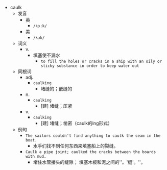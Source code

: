 - caulk
  - 发音
    - 英
      - `/kɔːk/`
    - 美
      - `/kɔk/`
  - 词义
    - v.
      - 填塞使不漏水
        - `to fill the holes or cracks in a ship with an oily or sticky substance in order to keep water out`
  - 同根词
    - adj.
      - `caulking`
        - 堵缝的；嵌缝的
    - n.
      - `caulking`
        - [建] 堵缝；压紧
    - v.
      - `caulking`
        - [建] 堵缝；凿密（caulk的ing形式）
  - 例句
    - `The sailors couldn't find anything to caulk the seam in the boat.`
      - 水手们找不到任何东西来填塞船上的裂缝。
    - `Caulk a pipe joint; caulked the cracks between the boards with mud.`
      - 堵住水管接头的缝隙； 填塞木板和泥之间的''。'缝'。''。

